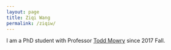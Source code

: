 ```yaml
---
layout: page
title: Ziqi Wang
permalink: /ziqiw/
---
```


I am a PhD student with Professor [Todd Mowry](http://www.cs.cmu.edu/~tcm/ "Todd Mowry's homepage") since 2017 Fall. 